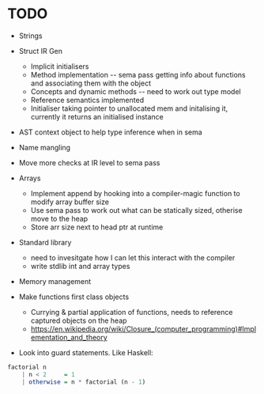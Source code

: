 
# TODO

* Strings

* Struct IR Gen
    - Implicit initialisers
    - Method implementation -- sema pass getting info about functions and associating them with the object
    - Concepts and dynamic methods -- need to work out type model
    - Reference semantics implemented
    - Initialiser taking pointer to unallocated mem and initalising it, currently it returns an initialised instance
    
* AST context object to help type inference when in sema

* Name mangling

* Move more checks at IR level to sema pass

* Arrays
    - Implement append by hooking into a compiler-magic function to modify array buffer size
    - Use sema pass to work out what can be statically sized, otherise move to the heap
    - Store arr size next to head ptr at runtime

* Standard library
    - need to invesitgate how I can let this interact with the compiler
    - write stdlib int and array types

* Memory management

* Make functions first class objects
    - Currying & partial application of functions, needs to reference captured objects on the heap
    - https://en.wikipedia.org/wiki/Closure_(computer_programming)#Implementation_and_theory

* Look into guard statements. Like Haskell:

```haskell
factorial n
    | n < 2     = 1
    | otherwise = n * factorial (n - 1)
```
